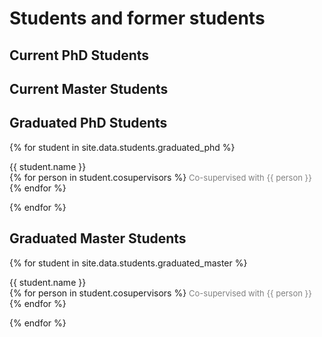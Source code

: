 # Students and former students

## Current PhD Students

## Current Master Students

## Graduated PhD Students

{% for student in site.data.students.graduated_phd %}
<p> 
  {{ student.name }} <br>
  {% for person in student.cosupervisors %}
    <span style="color: gray; font-size: small">Co-supervised with {{ person }}</span>
  {% endfor %}
</p>
{% endfor %}


## Graduated Master Students

{% for student in site.data.students.graduated_master %}
<p> 
  {{ student.name }} <br>
  {% for person in student.cosupervisors %}
    <span style="color: gray; font-size: small">Co-supervised with {{ person }}</span>
  {% endfor %}
</p>
{% endfor %}



